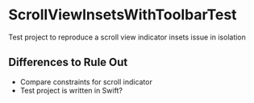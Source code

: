 # ScrollViewInsetsWithToolbarTest
Test project to reproduce a scroll view indicator insets issue in isolation

## Differences to Rule Out ##

* Compare constraints for scroll indicator
* Test project is written in Swift?
